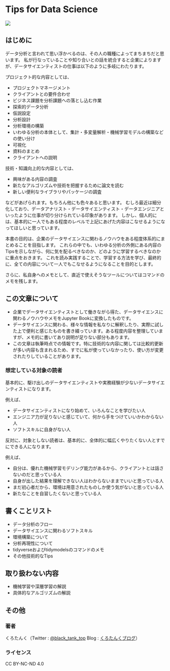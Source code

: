 # Tips for Data Science

<img src="https://circleci.com/gh/jupyter/jupyter-book.svg?style=svg" class="left">

## はじめに

データ分析と言われて思い浮かべるのは、その人の職種によってまちまちだと思います。
私が行なっていることや知り合いとの話を統合すると企業によりますが、データサイエンティストの仕事は以下のように多岐にわたります。

プロジェクト的な内容としては、
* プロジェクトマネージメント
* クライアントとの要件合わせ
* ビジネス課題を分析課題への落とし込む作業
* 探索的データ分析
* 仮説設定
* 分析設計
* 分析環境の構築
* いわゆる分析の本体として、集計・多変量解析・機械学習モデルの構築などの使い分け
* 可視化
* 資料のまとめ
* クライアントへの説明

技術・知識向上的な内容としては、
* 興味がある内容の調査
* 新たなアルゴリズムや技術を把握するために論文を読む
* 新しい便利なライブラリやパッケージの調査

などがあげられます。もちろん他にも色々あると思います。
むしろ最近は細分化しており、データアナリスト・データサイエンティスト・データエンジニアといったように仕事が切り分けられている印象があります。
しかし、個人的には、基本的に一人でもある程度のレベルで上記にあげた内容はこなせるようになってほしいと思っています。

本書の目的は、企業のデータサイエンスに関わるノウハウをある程度体系的にまとめることを目指します。
これらの中でも、いわゆる分析の外側にある内容のTipsを示しながら、何に気を配るべきなのか、どのように学習するべきなのかに重点をおきます。
これを読み実践することで、学習する方法を学び、最終的に、全ての内容について一人でもこなせるようになることを目的とします。

さらに、私自身へのメモとして、直近で使えそうなツールについてはコマンドのメモを残します。


## この文章について

* 企業でデータサイエンティストとして働きながら得た、データサイエンスに関わるノウハウやメモをJupyter Bookに変換したものです。 
* データサイエンスに関わる、様々な情報を私なりに解釈したり、実際に試した上で便利と感じたものを書き綴っています。ある程度内容を整理していますが、メモ的に書いてあり説明が足りない部分もあります。
* この文章は執筆時点での情報です。特に技術的な内容に関しては比較的更新が多い内容も含まれるため、すでに私が使っていなかったり、使い方が変更されたりしていることがあります。

### 想定している対象の読者

基本的に、駆け出しのデータサイエンティストや実務経験が少ないデータサイエンティストになります。

例えば、
* データサイエンティストになり始めて、いろんなことを学びたい人
* エンジニア力が足りないと感じていて、何から手をつけていいかわからない人
* ソフトスキルに自身がない人

反対に、対象としない読者は、基本的に、全体的に幅広くやりたくない人とすでにできる人になります。

例えば、
* 自分は、優れた機械学習モデリング能力があるから、クライアントとは話さないのだと思っている人
* 自身が出した結果を理解できない人はわからないままでいいと思っている人
* まだ初心者だから、環境は用意されたものしか使う気がないと思っている人
* 新たなことを自習したくないと思っている人

## 書くことリスト

* データ分析のフロー
* データサイエンスに関わるソフトスキル
* 環境構築について
* 分析再現性について
* tidyverseおよびtidymodelsのコマンドのメモ
* その他技術的なTips

## 取り扱わない内容

* 機械学習や深層学習の解説
* 具体的なアルゴリズムの解説


## その他 

### 著者

くろたんく（Twitter : [@black_tank_top](https://twitter.com/black_tank_top) Blog : [くろたんくブログ](https://blog.blacktanktop.me)）

### ライセンス

CC BY-NC-ND 4.0
